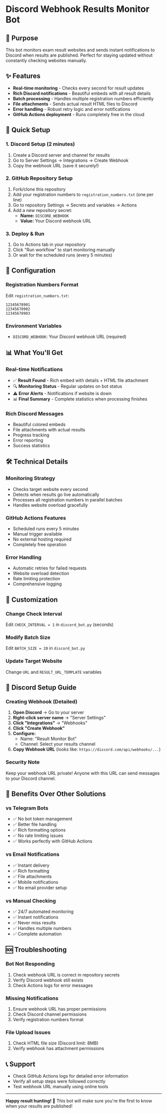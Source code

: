 # Discord Webhook Results Monitor Bot

## 🎯 Purpose
This bot monitors exam result websites and sends instant notifications to Discord when results are published. Perfect for staying updated without constantly checking websites manually.

## ✨ Features
- **Real-time monitoring** - Checks every second for result updates
- **Rich Discord notifications** - Beautiful embeds with all result details  
- **Batch processing** - Handles multiple registration numbers efficiently
- **File attachments** - Sends actual result HTML files to Discord
- **Error handling** - Robust retry logic and error notifications
- **GitHub Actions deployment** - Runs completely free in the cloud

## 🚀 Quick Setup

### 1. Discord Setup (2 minutes)
1. Create a Discord server and channel for results
2. Go to Server Settings → Integrations → Create Webhook
3. Copy the webhook URL (save it securely!)

### 2. GitHub Repository Setup
1. Fork/clone this repository
2. Add your registration numbers to `registration_numbers.txt` (one per line)
3. Go to repository Settings → Secrets and variables → Actions
4. Add a new repository secret:
   - **Name:** `DISCORD_WEBHOOK`
   - **Value:** Your Discord webhook URL

### 3. Deploy & Run
1. Go to Actions tab in your repository
2. Click "Run workflow" to start monitoring manually
3. Or wait for the scheduled runs (every 5 minutes)

## 📝 Configuration

### Registration Numbers Format
Edit `registration_numbers.txt`:
```
12345678901
12345678902
12345678903
```

### Environment Variables
- `DISCORD_WEBHOOK`: Your Discord webhook URL (required)

## 📊 What You'll Get

### Real-time Notifications
- ✅ **Result Found** - Rich embed with details + HTML file attachment
- 🔍 **Monitoring Status** - Regular updates on bot status
- ⚠️ **Error Alerts** - Notifications if website is down
- 📊 **Final Summary** - Complete statistics when processing finishes

### Rich Discord Messages
- Beautiful colored embeds
- File attachments with actual results
- Progress tracking
- Error reporting
- Success statistics

## 🛠️ Technical Details

### Monitoring Strategy
- Checks target website every second
- Detects when results go live automatically
- Processes all registration numbers in parallel batches
- Handles website overload gracefully

### GitHub Actions Features
- Scheduled runs every 5 minutes
- Manual trigger available
- No external hosting required
- Completely free operation

### Error Handling
- Automatic retries for failed requests
- Website overload detection
- Rate limiting protection
- Comprehensive logging

## 🔧 Customization

### Change Check Interval
Edit `CHECK_INTERVAL = 1` in `discord_bot.py` (seconds)

### Modify Batch Size
Edit `BATCH_SIZE = 20` in `discord_bot.py`

### Update Target Website
Change `URL` and `RESULT_URL_TEMPLATE` variables

## 📱 Discord Setup Guide

### Creating Webhook (Detailed)
1. **Open Discord** → Go to your server
2. **Right-click server name** → "Server Settings"  
3. **Click "Integrations"** → "Webhooks"
4. **Click "Create Webhook"**
5. **Configure:**
   - Name: "Result Monitor Bot"
   - Channel: Select your results channel
6. **Copy Webhook URL** (looks like: `https://discord.com/api/webhooks/...`)

### Security Note
Keep your webhook URL private! Anyone with this URL can send messages to your Discord channel.

## 🎉 Benefits Over Other Solutions

### vs Telegram Bots
- ✅ No bot token management
- ✅ Better file handling  
- ✅ Rich formatting options
- ✅ No rate limiting issues
- ✅ Works perfectly with GitHub Actions

### vs Email Notifications
- ✅ Instant delivery
- ✅ Rich formatting
- ✅ File attachments
- ✅ Mobile notifications
- ✅ No email provider setup

### vs Manual Checking
- ✅ 24/7 automated monitoring
- ✅ Instant notifications
- ✅ Never miss results
- ✅ Handles multiple numbers
- ✅ Complete automation

## 🆘 Troubleshooting

### Bot Not Responding
1. Check webhook URL is correct in repository secrets
2. Verify Discord webhook still exists
3. Check Actions logs for error messages

### Missing Notifications
1. Ensure webhook URL has proper permissions
2. Check Discord channel permissions
3. Verify registration numbers format

### File Upload Issues
1. Check HTML file size (Discord limit: 8MB)
2. Verify webhook has attachment permissions

## 📞 Support
- Check GitHub Actions logs for detailed error information
- Verify all setup steps were followed correctly
- Test webhook URL manually using online tools

---

**Happy result hunting! 🎯** This bot will make sure you're the first to know when your results are published!